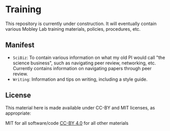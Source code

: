 # Training

This repository is currently under construction. It will eventually contain various Mobley Lab training materials, policies, procedures, etc.

## Manifest
- `SciBiz`: To contain various information on what my old PI would call "the science business", such as navigating peer review, networking, etc. Currently contains information on navigating papers through peer review.
- `Writing`: Information and tips on writing, including a style guide.



## License

This material here is made available under CC-BY and MIT licenses, as appropriate:

MIT for all software/code
[CC-BY 4.0](https://creativecommons.org/licenses/by/4.0/) for all other materials
